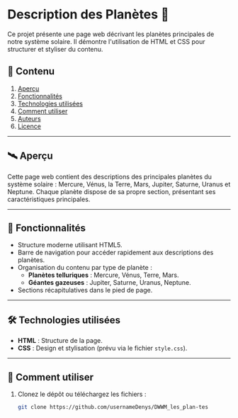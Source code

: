 # Description des Planètes 🌌

Ce projet présente une page web décrivant les planètes principales de notre système solaire. Il démontre l'utilisation de HTML et CSS pour structurer et styliser du contenu.

## 📑 Contenu

1. [Aperçu](#Aperçu)
2. [Fonctionnalités](#Fonctionnalités)
3. [Technologies utilisées](#Technologies-utilisées)
4. [Comment utiliser](#Comment-utiliser)
5. [Auteurs](#Auteurs)
6. [Licence](#Licence)

---

## 🛰️ Aperçu

Cette page web contient des descriptions des principales planètes du système solaire : Mercure, Vénus, la Terre, Mars, Jupiter, Saturne, Uranus et Neptune. Chaque planète dispose de sa propre section, présentant ses caractéristiques principales.

---

## 🌟 Fonctionnalités

- Structure moderne utilisant HTML5.
- Barre de navigation pour accéder rapidement aux descriptions des planètes.
- Organisation du contenu par type de planète :
  - **Planètes telluriques** : Mercure, Vénus, Terre, Mars.
  - **Géantes gazeuses** : Jupiter, Saturne, Uranus, Neptune.
- Sections récapitulatives dans le pied de page.

---

## 🛠️ Technologies utilisées

- **HTML** : Structure de la page.
- **CSS** : Design et stylisation (prévu via le fichier `style.css`).

---

## 🚀 Comment utiliser

1. Clonez le dépôt ou téléchargez les fichiers :
   ```bash
   git clone https://github.com/usernameDenys/DWWM_les_plan-tes
